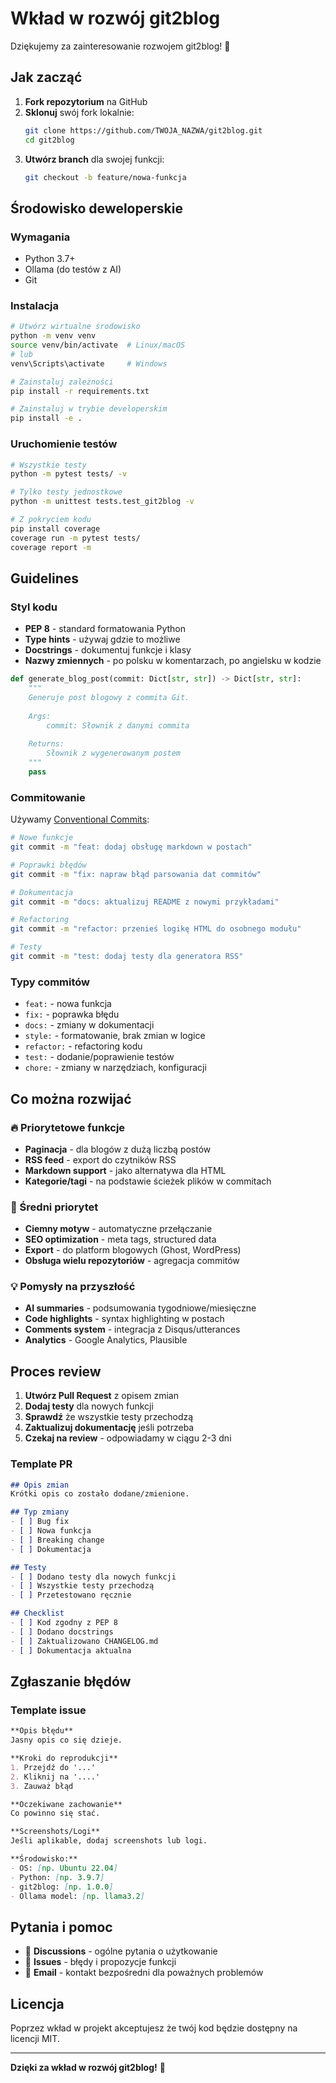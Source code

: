 # Wkład w rozwój git2blog

Dziękujemy za zainteresowanie rozwojem git2blog! 🎉

## Jak zacząć

1. **Fork repozytorium** na GitHub
2. **Sklonuj** swój fork lokalnie:
   ```bash
   git clone https://github.com/TWOJA_NAZWA/git2blog.git
   cd git2blog
   ```
3. **Utwórz branch** dla swojej funkcji:
   ```bash
   git checkout -b feature/nowa-funkcja
   ```

## Środowisko deweloperskie

### Wymagania
- Python 3.7+
- Ollama (do testów z AI)
- Git

### Instalacja
```bash
# Utwórz wirtualne środowisko
python -m venv venv
source venv/bin/activate  # Linux/macOS
# lub
venv\Scripts\activate     # Windows

# Zainstaluj zależności
pip install -r requirements.txt

# Zainstaluj w trybie developerskim
pip install -e .
```

### Uruchomienie testów
```bash
# Wszystkie testy
python -m pytest tests/ -v

# Tylko testy jednostkowe
python -m unittest tests.test_git2blog -v

# Z pokryciem kodu
pip install coverage
coverage run -m pytest tests/
coverage report -m
```

## Guidelines

### Styl kodu
- **PEP 8** - standard formatowania Python
- **Type hints** - używaj gdzie to możliwe
- **Docstrings** - dokumentuj funkcje i klasy
- **Nazwy zmiennych** - po polsku w komentarzach, po angielsku w kodzie

```python
def generate_blog_post(commit: Dict[str, str]) -> Dict[str, str]:
    """
    Generuje post blogowy z commita Git.
    
    Args:
        commit: Słownik z danymi commita
        
    Returns:
        Słownik z wygenerowanym postem
    """
    pass
```

### Commitowanie
Używamy [Conventional Commits](https://www.conventionalcommits.org/):

```bash
# Nowe funkcje
git commit -m "feat: dodaj obsługę markdown w postach"

# Poprawki błędów  
git commit -m "fix: napraw błąd parsowania dat commitów"

# Dokumentacja
git commit -m "docs: aktualizuj README z nowymi przykładami"

# Refactoring
git commit -m "refactor: przenieś logikę HTML do osobnego modułu"

# Testy
git commit -m "test: dodaj testy dla generatora RSS"
```

### Typy commitów
- `feat:` - nowa funkcja
- `fix:` - poprawka błędu
- `docs:` - zmiany w dokumentacji
- `style:` - formatowanie, brak zmian w logice
- `refactor:` - refactoring kodu
- `test:` - dodanie/poprawienie testów
- `chore:` - zmiany w narzędziach, konfiguracji

## Co można rozwijać

### 🔥 Priorytetowe funkcje
- **Paginacja** - dla blogów z dużą liczbą postów
- **RSS feed** - export do czytników RSS
- **Markdown support** - jako alternatywa dla HTML
- **Kategorie/tagi** - na podstawie ścieżek plików w commitach

### 🚀 Średni priorytet
- **Ciemny motyw** - automatyczne przełączanie
- **SEO optimization** - meta tags, structured data
- **Export** - do platform blogowych (Ghost, WordPress)
- **Obsługa wielu repozytoriów** - agregacja commitów

### 💡 Pomysły na przyszłość
- **AI summaries** - podsumowania tygodniowe/miesięczne
- **Code highlights** - syntax highlighting w postach
- **Comments system** - integracja z Disqus/utterances
- **Analytics** - Google Analytics, Plausible

## Proces review

1. **Utwórz Pull Request** z opisem zmian
2. **Dodaj testy** dla nowych funkcji
3. **Sprawdź** że wszystkie testy przechodzą
4. **Zaktualizuj dokumentację** jeśli potrzeba
5. **Czekaj na review** - odpowiadamy w ciągu 2-3 dni

### Template PR
```markdown
## Opis zmian
Krótki opis co zostało dodane/zmienione.

## Typ zmiany
- [ ] Bug fix
- [ ] Nowa funkcja  
- [ ] Breaking change
- [ ] Dokumentacja

## Testy
- [ ] Dodano testy dla nowych funkcji
- [ ] Wszystkie testy przechodzą
- [ ] Przetestowano ręcznie

## Checklist
- [ ] Kod zgodny z PEP 8
- [ ] Dodano docstrings
- [ ] Zaktualizowano CHANGELOG.md
- [ ] Dokumentacja aktualna
```

## Zgłaszanie błędów

### Template issue
```markdown
**Opis błędu**
Jasny opis co się dzieje.

**Kroki do reprodukcji**
1. Przejdź do '...'
2. Kliknij na '....'
3. Zauważ błąd

**Oczekiwane zachowanie**
Co powinno się stać.

**Screenshots/Logi**
Jeśli aplikable, dodaj screenshots lub logi.

**Środowisko:**
- OS: [np. Ubuntu 22.04]
- Python: [np. 3.9.7]
- git2blog: [np. 1.0.0]
- Ollama model: [np. llama3.2]
```

## Pytania i pomoc

- 💬 **Discussions** - ogólne pytania o użytkowanie
- 🐛 **Issues** - błędy i propozycje funkcji
- 📧 **Email** - kontakt bezpośredni dla poważnych problemów

## Licencja

Poprzez wkład w projekt akceptujesz że twój kod będzie dostępny na licencji MIT.

---

**Dzięki za wkład w rozwój git2blog!** 🚀